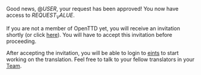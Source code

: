Good news, @$USER$, your request has been approved!
You now have access to $REQUEST_VALUE$.

If you are not a member of OpenTTD yet, you will receive an invitation shortly (or click [here](https://github.com/orgs/OpenTTD/invitation)).
You will have to accept this invitation before proceeding.

After accepting the invitation, you will be able to login to [eints](https://translator.openttd.org/language/$REQUEST_VALUE$) to start working on the translation.
Feel free to talk to your fellow translators in your [Team](https://github.com/orgs/OpenTTD/teams/$REQUEST_VALUE$).
